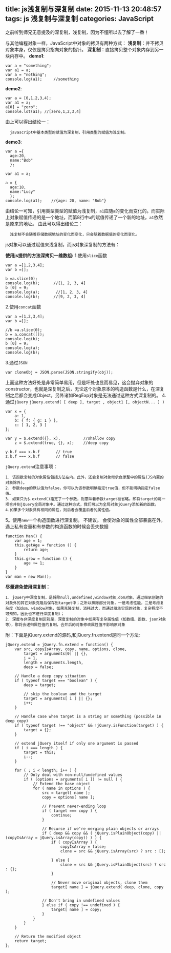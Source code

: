 title: js浅复制与深复制
date: 2015-11-13 20:48:57
tags: js 浅复制与深复制
categories: JavaScript
---
之前听到师兄无意提及的深复制，浅复制，因为不懂所以去了解了一番！
<!--more-->
与其他编程对象一样，JavaScript中对象的拷贝有两种方式：
**浅复制**：并不拷贝对象本身，仅仅是拷贝指向对象的指针。
**深复制**：直接拷贝整个对象内存到另一块内存中。
**demo1**:
``` 
var a = "something";
var a1 = a;
var a = "nothing";
console.log(a1);     //something
```
**demo2**:
```
var a = [0,1,2,3,4];
var a1 = a;
a[0] = "zero";
console.lot(a1); //[zero,1,2,3,4]
```
由上可以得出结论一：

      javascript中基本类型的赋值为深复制，引用类型的赋值为浅复制。

**demo3**:
```
var a ={
  age:20,
  name:"Bob"
  };
  
var a1 = a; 

a = {
  age:18,
  name:"Lucy"
  };
console.log(a1);    //{age: 20, name: "Bob"}
```
由结论一可知，引用类型类型的赋值为浅复制，`a1`应随`a`的变化而变化的。而实际上对象赋值传递的是一个地址，而第8行中`a`的赋值传递了一个新的地址，`a1`依然是原来的地址。
由此可以得出结论二：

      浅复制不会随着存储数据地址的变化而变化，只会随着数据值的变化而变化。

      
js对象可以通过赋值来浅复制，而js对象深复制的方法有：

**使用js提供的方法深拷贝一维数组:**
1.使用`slice`函数

```
var a =[1,2,3,4];
var b =[];

b =a.slice(0);
console.log(b);      //[1, 2, 3, 4]
b [0] = 9;
console.log(a);       //[1, 2, 3, 4]
console.log(b);      //[9, 2, 3, 4]
```
2.使用`concat`函数

```
var a =[1,2,3,4];
var b =[];

//b =a.slice(0);
b = a.concat([]);
console.log(b);
b [0] = 9;
console.log(a);
console.log(b);

```
3.通过`JSON`

`var cloneObj = JSON.parse(JSON.stringify(obj));`

上面这种方法好处是非常简单易用，但是坏处也显而易见，这会抛弃对象的constructor，也就是深复制之后，无论这个对象原本的构造函数是什么，在深复制之后都会变成Object。另外诸如RegExp对象是无法通过这种方式深复制的。
4.通过`jQuery`
`jQuery.extend( [ deep ], target , object1 [, objectN... ] )`
```
var x = {
    a: 1,
    b: { f: { g: 1 } },
    c: [ 1, 2, 3 ]
};

var y = $.extend({}, x),          //shallow copy
    z = $.extend(true, {}, x);    //deep copy

y.b.f === x.b.f       // true
z.b.f === x.b.f       // false
```
`jQuery.extend`注意事项：

    1. 该函数复制的对象属性包括方法在内。此外，还会复制对象继承自原型中的属性(JS内置的对象除外)。
    2. 参数deep的默认值为false，你可以为该参数明确指定true值，但不能明确指定false值。 
    3. 如果只为$.extend()指定了一个参数，则意味着参数target被省略。即将target的每一项合并到jQuery全局对象中。通过这种方式，我们可以为全局对象jQuery添加新的函数。 
    4.如果多个对象具有相同的属性，则后者会覆盖前者的属性值。
    
5。使用`new`一个构造函数进行深复制。
不建议。
会使对象的属性全部暴露在外，遇上私有变量和有参数的构造函数的时候会丢失数据
```
function Man() { 
    var age = 1; 
    this.getAge = function () { 
        return age; 
    } 
    this.grow = function () { 
        age += 1; 
    } 
} 
var man = new Man(); 
```


**尽量避免使用深复制：**

    1. jQuery中深度复制，是将除null,undefined,window对象,dom对象，通过继承创建的对象外的其它对象克隆后保存到target中；之所以排除部分对象，一是考虑性能，二是考虑复杂度（如dom、window对象，如果克隆复制，消耗过大，而通过继承实现的对象，复杂程度不可预知，因此也不进行深度复制）；
    2. 深度与非深度复制区别是，深度复制的对象中如果有复杂属性值（如数组、函数、json对象等），那将会递归属性值的复制，合并后的对象修改属性值不影响原对象
附：下面是jQuery.extend的源码,和jQuery.fn.extend是同一个方法:
```
jQuery.extend = jQuery.fn.extend = function() {
	var src, copyIsArray, copy, name, options, clone,
		target = arguments[0] || {},
		i = 1,
		length = arguments.length,
		deep = false;

	// Handle a deep copy situation
	if ( typeof target === "boolean" ) {
		deep = target;

		// skip the boolean and the target
		target = arguments[ i ] || {};
		i++;
	}

	// Handle case when target is a string or something (possible in deep copy)
	if ( typeof target !== "object" && !jQuery.isFunction(target) ) {
		target = {};
	}

	// extend jQuery itself if only one argument is passed
	if ( i === length ) {
		target = this;
		i--;
	}

	for ( ; i < length; i++ ) {
		// Only deal with non-null/undefined values
		if ( (options = arguments[ i ]) != null ) {
			// Extend the base object
			for ( name in options ) {
				src = target[ name ];
				copy = options[ name ];

				// Prevent never-ending loop
				if ( target === copy ) {
					continue;
				}

				// Recurse if we're merging plain objects or arrays
				if ( deep && copy && ( jQuery.isPlainObject(copy) || (copyIsArray = jQuery.isArray(copy)) ) ) {
					if ( copyIsArray ) {
						copyIsArray = false;
						clone = src && jQuery.isArray(src) ? src : [];

					} else {
						clone = src && jQuery.isPlainObject(src) ? src : {};
					}

					// Never move original objects, clone them
					target[ name ] = jQuery.extend( deep, clone, copy );

				// Don't bring in undefined values
				} else if ( copy !== undefined ) {
					target[ name ] = copy;
				}
			}
		}
	}

	// Return the modified object
	return target;
};
```










